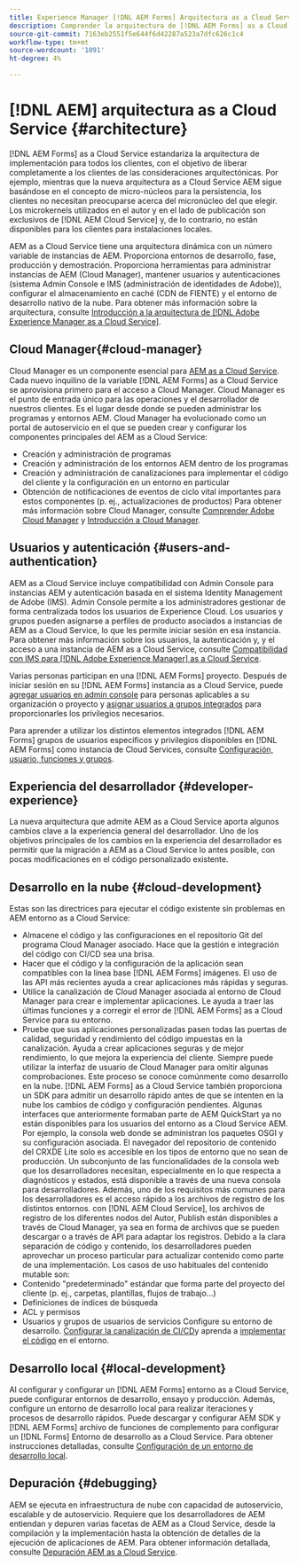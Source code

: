 ```yaml
---
title: Experience Manager [!DNL AEM Forms] Arquitectura as a Cloud Service
description: Comprender la arquitectura de [!DNL AEM Forms] as a Cloud Service para conocer los aspectos de escalabilidad, resiliencia y rendimiento de la plataforma.
source-git-commit: 7163eb2551f5e644f6d42287a523a7dfc626c1c4
workflow-type: tm+mt
source-wordcount: '1091'
ht-degree: 4%

---
```



# [!DNL AEM] arquitectura as a Cloud Service {#architecture}

[!DNL AEM Forms] as a Cloud Service estandariza la arquitectura de implementación para todos los clientes, con el objetivo de liberar completamente a los clientes de las consideraciones arquitectónicas. Por ejemplo, mientras que la nueva arquitectura as a Cloud Service AEM sigue basándose en el concepto de micro-núcleos para la persistencia, los clientes no necesitan preocuparse acerca del micronúcleo del que elegir. Los microkernels utilizados en el autor y en el lado de publicación son exclusivos de [!DNL AEM Cloud Service] y, de lo contrario, no están disponibles para los clientes para instalaciones locales.

AEM as a Cloud Service tiene una arquitectura dinámica con un número variable de instancias de AEM. Proporciona entornos de desarrollo, fase, producción y demostración. Proporciona herramientas para administrar instancias de AEM (Cloud Manager), mantener usuarios y autenticaciones (sistema Admin Console e IMS (administración de identidades de Adobe)), configurar el almacenamiento en caché (CDN de FIENTE) y el entorno de desarrollo nativo de la nube. Para obtener más información sobre la arquitectura, consulte [Introducción a la arquitectura de [!DNL Adobe Experience Manager as a Cloud Service]](https://experienceleague.adobe.com/docs/experience-manager-cloud-service/core-concepts/architecture.html?lang=en).

## Cloud Manager{#cloud-manager}

Cloud Manager es un componente esencial para [AEM as a Cloud Service](https://experienceleague.adobe.com/docs/experience-manager-cloud-service/overview/introduction.html?lang=en). Cada nuevo inquilino de la variable [!DNL AEM Forms] as a Cloud Service se aprovisiona primero para el acceso a Cloud Manager. Cloud Manager es el punto de entrada único para las operaciones y el desarrollador de nuestros clientes. Es el lugar desde donde se pueden administrar los programas y entornos AEM. Cloud Manager ha evolucionado como un portal de autoservicio en el que se pueden crear y configurar los componentes principales del AEM as a Cloud Service:

* Creación y administración de programas
* Creación y administración de los entornos AEM dentro de los programas
* Creación y administración de canalizaciones para implementar el código del cliente y la configuración en un entorno en particular
* Obtención de notificaciones de eventos de ciclo vital importantes para estos componentes (p. ej., actualizaciones de productos) Para obtener más información sobre Cloud Manager, consulte [Comprender Adobe Cloud Manager](https://experienceleague.adobe.com/docs/experience-manager-learn/foundation/cloud-manager/understand-cloud-manager-for-aem.html) y [Introducción a Cloud Manager](https://experienceleague.adobe.com/docs/experience-manager-cloud-manager/using/introduction-to-cloud-manager.html?lang=es).

## Usuarios y autenticación {#users-and-authentication}

AEM as a Cloud Service incluye compatibilidad con Admin Console para instancias AEM y autenticación basada en el sistema Identity Management de Adobe (IMS). Admin Console permite a los administradores gestionar de forma centralizada todos los usuarios de Experience Cloud. Los usuarios y grupos pueden asignarse a perfiles de producto asociados a instancias de AEM as a Cloud Service, lo que les permite iniciar sesión en esa instancia. Para obtener más información sobre los usuarios, la autenticación y, y el acceso a una instancia de AEM as a Cloud Service, consulte [Compatibilidad con IMS para [!DNL Adobe Experience Manager] as a Cloud Service](https://experienceleague.adobe.com/docs/experience-manager-cloud-service/security/ims-support.html?lang=en#introduction).

Varias personas participan en una [!DNL AEM Forms] proyecto. Después de iniciar sesión en su [!DNL AEM Forms] instancia as a Cloud Service, puede [agregar usuarios en admin console](https://experienceleague.adobe.com/docs/experience-manager-cloud-service/security/ims-support.html) para personas aplicables a su organización o proyecto y [asignar usuarios a grupos integrados](forms-groups-privileges-tasks.md) para proporcionarles los privilegios necesarios.

Para aprender a utilizar los distintos elementos integrados [!DNL AEM Forms] grupos de usuarios específicos y privilegios disponibles en [!DNL AEM Forms] como instancia de Cloud Services, consulte [Configuración, usuario, funciones y grupos](forms-groups-privileges-tasks.md).

## Experiencia del desarrollador {#developer-experience}

La nueva arquitectura que admite AEM as a Cloud Service aporta algunos cambios clave a la experiencia general del desarrollador. Uno de los objetivos principales de los cambios en la experiencia del desarrollador es permitir que la migración a AEM as a Cloud Service lo antes posible, con pocas modificaciones en el código personalizado existente.

## Desarrollo en la nube {#cloud-development}

Estas son las directrices para ejecutar el código existente sin problemas en AEM entorno as a Cloud Service:

* Almacene el código y las configuraciones en el repositorio Git del programa Cloud Manager asociado. Hace que la gestión e integración del código con CI/CD sea una brisa.
* Hacer que el código y la configuración de la aplicación sean compatibles con la línea base [!DNL AEM Forms] imágenes. El uso de las API más recientes ayuda a crear aplicaciones más rápidas y seguras.
* Utilice la canalización de Cloud Manager asociada al entorno de Cloud Manager para crear e implementar aplicaciones. Le ayuda a traer las últimas funciones y a corregir el error de [!DNL AEM Forms] as a Cloud Service para su entorno.
* Pruebe que sus aplicaciones personalizadas pasen todas las puertas de calidad, seguridad y rendimiento del código impuestas en la canalización. Ayuda a crear aplicaciones seguras y de mejor rendimiento, lo que mejora la experiencia del cliente. Siempre puede utilizar la interfaz de usuario de Cloud Manager para omitir algunas comprobaciones.
Este proceso se conoce comúnmente como desarrollo en la nube. [!DNL AEM Forms] as a Cloud Service también proporciona un SDK para admitir un desarrollo rápido antes de que se intenten en la nube los cambios de código y configuración pendientes.
Algunas interfaces que anteriormente formaban parte de AEM QuickStart ya no están disponibles para los usuarios del entorno as a Cloud Service AEM. Por ejemplo, la consola web donde se administran los paquetes OSGI y su configuración asociada. El navegador del repositorio de contenido del CRXDE Lite solo es accesible en los tipos de entorno que no sean de producción. Un subconjunto de las funcionalidades de la consola web que los desarrolladores necesitan, especialmente en lo que respecta a diagnósticos y estados, está disponible a través de una nueva consola para desarrolladores.
Además, uno de los requisitos más comunes para los desarrolladores es el acceso rápido a los archivos de registro de los distintos entornos. con [!DNL AEM Cloud Service], los archivos de registro de los diferentes nodos del Autor, Publish están disponibles a través de Cloud Manager, ya sea en forma de archivos que se pueden descargar o a través de API para adaptar los registros. Debido a la clara separación de código y contenido, los desarrolladores pueden aprovechar un proceso particular para actualizar contenido como parte de una implementación. Los casos de uso habituales del contenido mutable son:
* Contenido &quot;predeterminado&quot; estándar que forma parte del proyecto del cliente (p. ej., carpetas, plantillas, flujos de trabajo...)
* Definiciones de índices de búsqueda
* ACL y permisos
* Usuarios y grupos de usuarios de servicios Configure su entorno de desarrollo. [Configurar la canalización de CI/CD](https://experienceleague.adobe.com/docs/experience-manager-cloud-manager/using/how-to-use/configuring-pipeline.html)y aprenda a [implementar el código](https://experienceleague.adobe.com/docs/experience-manager-cloud-manager/using/how-to-use/deploying-code.html) en el entorno.

## Desarrollo local {#local-development}

Al configurar y configurar un [!DNL AEM Forms] entorno as a Cloud Service, puede configurar entornos de desarrollo, ensayo y producción. Además, configure un entorno de desarrollo local para realizar iteraciones y procesos de desarrollo rápidos. Puede descargar y configurar AEM SDK y [!DNL AEM Forms] archivo de funciones de complemento para configurar un [!DNL Forms] Entorno de desarrollo as a Cloud Service.  Para obtener instrucciones detalladas, consulte [Configuración de un entorno de desarrollo local](setup-local-development-environment.md).

## Depuración {#debugging}

AEM se ejecuta en infraestructura de nube con capacidad de autoservicio, escalable y de autoservicio. Requiere que los desarrolladores de AEM entiendan y depuren varias facetas de AEM as a Cloud Service, desde la compilación y la implementación hasta la obtención de detalles de la ejecución de aplicaciones de AEM. Para obtener información detallada, consulte [Depuración AEM as a Cloud Service](https://experienceleague.adobe.com/docs/experience-manager-learn/cloud-service/debugging/debugging-aem-as-a-cloud-service/overview.html?lang=en).
